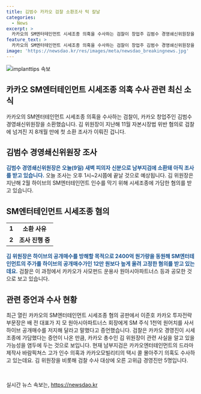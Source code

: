 ```yaml
---
title: 김범수 카카오 검찰 소환조사 턱 칼날
categories:
  - News
excerpt: >
  카카오의 SM엔터테인먼트 시세조종 의혹을 수사하는 검찰이 창업주 김범수 경영쇄신위원장을 소환했습니다. 김 위원장은 지난해에도 검찰에 넘겨졌었으며, 이번에는 2월 하이브의 SM엔터테인먼트 인수를 저지하기 위해 시세조종에 가담한 혐의를 받고 있습니다. 카카오 경영진이 시세조종에 가담했다는 증언이 나온 만큼, 관련 사실을 알고 있을 가능성을 염두에 두고 있습니다. 현재 남부지검은 다른 의혹들도 함께 수사 중이며, 이에 관련해 김 위원장을 비롯한 고위급 경영진 5명을 수사 대상으로 삼고 있습니다.
feature_text: >
  카카오의 SM엔터테인먼트 시세조종 의혹을 수사하는 검찰이 창업주 김범수 경영쇄신위원장을 소환했습니다. 김 위원장은 지난해에도 검찰에 넘겨졌었으며, 이번에는 2월 하이브의 SM엔터테인먼트 인수를 저지하기 위해 시세조종에 가담한 혐의를 받고 있습니다. 카카오 경영진이 시세조종에 가담했다는 증언이 나온 만큼, 관련 사실을 알고 있을 가능성을 염두에 두고 있습니다. 현재 남부지검은 다른 의혹들도 함께 수사 중이며, 이에 관련해 김 위원장을 비롯한 고위급 경영진 5명을 수사 대상으로 삼고 있습니다.
image: 'https://newsdao.kr/res/images/meta/newsdao_breakingnews.jpg'
---
```


<p><img src="https://newsdao.kr/res/images/meta/newsdao_breakingnews.jpg" alt="implanttips 속보" /></p>

<h2>카카오 SM엔터테인먼트 시세조종 의혹 수사 관련 최신 소식</h2>

<p data-ke-size="size16">카카오의 SM엔터테인먼트 시세조종 의혹을 수사하는 검찰이, 카카오 창업주인 김범수 경영쇄신위원장을 소환했습니다. 김 위원장이 지난해 11월 자본시장법 위반 혐의로 검찰에 넘겨진 지 8개월 만에 첫 소환 조사가 이뤄진 겁니다.</p>

<h2 data-ke-size="size26">김범수 경영쇄신위원장 조사</h2>

<p><b><span style="color: #1a5490;">김범수 경영쇄신위원장은 오늘(9일) 새벽 피의자 신분으로 남부지검에 소환돼 아직 조사를 받고 있습니다.</span></b> 오늘 조사는 오후 1시~2시쯤에 끝날 것으로 예상됩니다. 김 위원장은 지난해 2월 하이브의 SM엔터테인먼트 인수를 막기 위해 시세조종에 가담한 혐의를 받고 있습니다.</p>

<h2 data-ke-size="size26">SM엔터테인먼트 시세조종 혐의</h2>

<table>
  <tr>
    <td style="text-align: center; height: 17px;"><b>1</b></td>
    <td style="text-align: center; height: 17px;"><b>소환 사유</b></td>
  </tr>
  <tr>
    <td style="text-align: center; height: 17px;"><b>2</b></td>
    <td style="text-align: center; height: 17px;"><b>조사 진행 중</b></td>
  </tr>
</table>

<p><b><span style="color: #1a5490;">김 위원장은 하이브의 공개매수를 방해할 목적으로 2400억 원가량을 동원해 SM엔터테인먼트의 주가를 하이브의 공개매수가인 12만 원보다 높게 올려 고정한 혐의를 받고 있는데요.</span></b> 검찰은 이 과정에서 카카오가 사모펀드 운용사 원아시아파트너스 등과 공모한 것으로 보고 있습니다.</p>

<h2 data-ke-size="size26">관련 증언과 수사 현황</h2>

<p>최근 열린 카카오의 SM엔터테인먼트 시세조종 혐의 공판에서 이준호 카카오 투자전략부문장은 배 전 대표가 지 모 원아시아파트너스 회장에게 SM 주식 1천억 원어치를 사서 하이브 공개매수를 저지해 달라고 말했다고 증언했습니다. 검찰은 카카오 경영진이 시세조종에 가담했다는 증언이 나온 만큼, 카카오 총수인 김 위원장이 관련 사실을 알고 있을 가능성을 염두에 두는 것으로 보입니다. 현재 남부지검은 카카오엔터테인먼트의 드라마 제작사 바람픽쳐스 고가 인수 의혹과 카카오모빌리티의 택시 콜 몰아주기 의혹도 수사하고 있는데요. 김 위원장을 비롯해 검찰 수사 대상에 오른 고위급 경영진만 5명입니다.</p>

<p data-ke-size="size16">&nbsp;</p>
실시간 뉴스 속보는, <a href="https://newsdao.kr" rel="dofollow">https://newsdao.kr</a>


